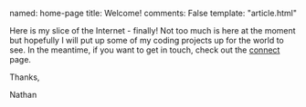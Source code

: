 named: home-page
title: Welcome!
comments: False
template: "article.html"

Here is my slice of the Internet - finally! Not too much is here at the moment but hopefully I will put up some of my coding projects up for the world to see. In the meantime, if you want to get in touch, check out the [connect][connect] page.



Thanks,

Nathan

[connect]: http://nathanrosspowell.com/connect "Connect with Nathan"
